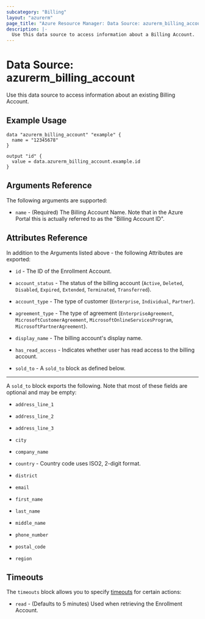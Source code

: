 ```yaml
---
subcategory: "Billing"
layout: "azurerm"
page_title: "Azure Resource Manager: Data Source: azurerm_billing_account"
description: |-
  Use this data source to access information about a Billing Account.
---
```


# Data Source: azurerm_billing_account

Use this data source to access information about an existing Billing Account.

## Example Usage

```hcl
data "azurerm_billing_account" "example" {
  name = "12345678"
}

output "id" {
  value = data.azurerm_billing_account.example.id
}
```

## Arguments Reference

The following arguments are supported:

* `name` - (Required) The Billing Account Name. Note that in the Azure Portal this is actually referred to as the "Billing Account ID".

## Attributes Reference

In addition to the Arguments listed above - the following Attributes are exported:

* `id` - The ID of the Enrollment Account.

* `account_status` - The status of the billing account (`Active`, `Deleted`, `Disabled`, `Expired`, `Extended`, `Terminated`, `Transferred`).

* `account_type` - The type of customer (`Enterprise`, `Individual`, `Partner`).

* `agreement_type` - The type of agreement (`EnterpriseAgreement`, `MicrosoftCustomerAgreement`, `MicrosoftOnlineServicesProgram`, `MicrosoftPartnerAgreement`).

* `display_name` - The billing account's display name.

* `has_read_access` - Indicates whether user has read access to the billing account.

* `sold_to` - A `sold_to` block as defined below.

---

A `sold_to` block exports the following. Note that most of these fields are optional and may be empty:

* `address_line_1`

* `address_line_2`

* `address_line_3`

* `city`

* `company_name`

* `country` - Country code uses ISO2, 2-digit format.

* `district`

* `email`

* `first_name`

* `last_name`

* `middle_name`

* `phone_number`

* `postal_code`

* `region`

## Timeouts

The `timeouts` block allows you to specify [timeouts](https://www.terraform.io/language/resources/syntax#operation-timeouts) for certain actions:

* `read` - (Defaults to 5 minutes) Used when retrieving the Enrollment Account.
